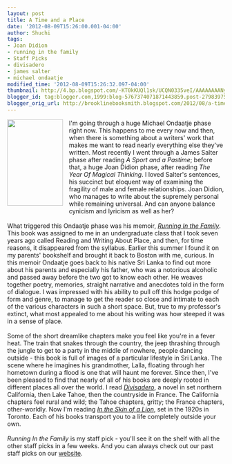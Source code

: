 ```yaml
---
layout: post
title: A Time and a Place
date: '2012-08-09T15:26:00.001-04:00'
author: Shuchi
tags:
- Joan Didion
- running in the family
- Staff Picks
- divisadero
- james salter
- michael ondaatje
modified_time: '2012-08-09T15:26:32.097-04:00'
thumbnail: http://4.bp.blogspot.com/-KT0kKUQl1sk/UCQN0335veI/AAAAAAAANyE/3weXVBs61GY/s72-c/running+in+the+family.jpg
blogger_id: tag:blogger.com,1999:blog-5767374071871443859.post-2798397563521603760
blogger_orig_url: http://brooklinebooksmith.blogspot.com/2012/08/a-time-and-place.html
---
```


<div dir="ltr" style="text-align: left;" trbidi="on"><a href="http://4.bp.blogspot.com/-KT0kKUQl1sk/UCQN0335veI/AAAAAAAANyE/3weXVBs61GY/s1600/running+in+the+family.jpg" imageanchor="1" style="clear: left; float: left; margin-bottom: 1em; margin-right: 1em;"><img border="0" height="200" src="http://4.bp.blogspot.com/-KT0kKUQl1sk/UCQN0335veI/AAAAAAAANyE/3weXVBs61GY/s200/running+in+the+family.jpg" width="129" /></a>I'm going through a huge Michael Ondaatje phase right now. This happens to me every now and then, when there is something about a writers' work that makes me want to read nearly everything else they've written. Most recently I went through a James Salter phase after reading <i>A Sport and a Pastime</i>; before that, a huge Joan Didion phase, after reading <i>The Year Of Magical Thinking</i>. I loved Salter's sentences, his succinct but eloquent way of examining the fragility of male and female relationships. Joan Didion, who manages to write about the supremely personal while remaining universal. And can anyone balance cynicism and lyricism as well as her?<br /><br />What triggered this Ondaatje phase was his memoir, <em><a href="http://www.brooklinebooksmith-shop.com/book/9780679746690" target="_blank">Running In the Family</a></em>. This book was assigned to me in an undergraduate class that I took seven years ago called Reading and Writing About Place, and then, for time reasons, it disappeared from the syllabus. Earlier this summer I found it on my parents' bookshelf and brought it back to Boston with me, curious. In this memoir Ondaatje goes back to his native Sri Lanka to find out more about his parents and especially his father, who was a notorious alcoholic and passed away before the two got to know each other. He weaves together poetry, memories, straight narrative and anecdotes told in the form of dialogue. I was impressed with his ability to pull off this hodge podge of form and genre, to manage to get the reader so close and intimate to each of the various characters in such a short space. But, true to my professor's extinct, what most appealed to me about his writing was how steeped it was in a sense of place.<br /><br />Some of the short dreamlike chapters make you feel like you're in a fever heat. The train that snakes through the country, the jeep thrashing through the jungle to get to a party in the middle of nowhere, people dancing outside - this book is full of images of a particular lifestyle in Sri Lanka. The scene where he imagines his grandmother, Lalla, floating&nbsp;through her hometown&nbsp;during a flood is one that will haunt me forever. Since then, I've been pleased to find that nearly of all of his books are deeply rooted in different places all over the world. I read <em><a href="http://www.brooklinebooksmith-shop.com/book/9780307279323" target="_blank">Divisadero</a></em>, a novel in set northern California, then Lake Tahoe, then the countryside in France. The California chapters feel rural and wild; the Tahoe chapters, gritty; the France chapters, other-worldly. Now I'm reading <a href="http://www.brooklinebooksmith-shop.com/book/9780679772668" target="_blank"><em>In the Skin of a Lion</em></a>, set in the 1920s in Toronto. Each of his books transport you to a life completely outside your own.<br />&nbsp; <br /><em>Running In the Family</em> is my staff pick - you'll see it on the shelf with all the other staff picks in a few weeks. And you can always check out our past staff picks on our <a href="http://www.brooklinebooksmith-shop.com/staff-picks" target="_blank">website</a>.</div>